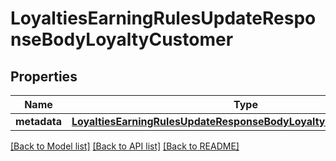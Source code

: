 # LoyaltiesEarningRulesUpdateResponseBodyLoyaltyCustomer


## Properties
Name | Type | Description | Notes
------------ | ------------- | ------------- | -------------
**metadata** | [**LoyaltiesEarningRulesUpdateResponseBodyLoyaltyCustomerMetadata**](LoyaltiesEarningRulesUpdateResponseBodyLoyaltyCustomerMetadata.md) |  | [optional] 

[[Back to Model list]](../README.md#documentation-for-models) [[Back to API list]](../README.md#documentation-for-api-endpoints) [[Back to README]](../README.md)


